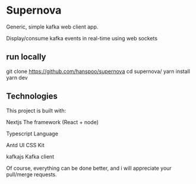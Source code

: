 # Supernova

Generic, simple kafka web client app.

Display/consume kafka events in real-time using web sockets

## run locally

git clone https://github.com/hanspoo/supernova
cd supernova/
yarn install
yarn dev

## Technologies

This project is built with:

Nextjs
The framework (React + node)

Typescript
Language

Antd
UI CSS Kit

kafkajs
Kafka client

Of course, everything can be done better, and i will appreciate your pull/merge requests.
